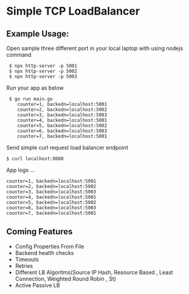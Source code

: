 # Simple TCP  LoadBalancer
## Example Usage:
Open sample three different port in your local laptop with using nodejs command
```bazaar
 $ npx http-server -p 5001
 $ npx http-server -p 5002
 $ npx http-server -p 5003
```
Run your app as below
```bazaar
 $ go run main.go
    counter=1, backedn=localhost:5001
    counter=2, backedn=localhost:5002
    counter=3, backedn=localhost:5003
    counter=4, backedn=localhost:5001
    counter=5, backedn=localhost:5002
    counter=6, backedn=localhost:5003
    counter=7, backedn=localhost:5001
```
Send simple curl request load balancer endpoint
```bazaar
$ curl localhost:8080
```
App logs ...
```bazaar
counter=1, backedn=localhost:5001
counter=2, backedn=localhost:5002
counter=3, backedn=localhost:5003
counter=4, backedn=localhost:5001
counter=5, backedn=localhost:5002
counter=6, backedn=localhost:5003
counter=7, backedn=localhost:5001
```


## Coming Features
* Config Properties From File
* Backend health checks
* Timeouts
* Retries
* Different LB Algoritms(Source IP Hash, Resource Based , Least Connection, Weighted Round Robin , St)
* Active Passive LB